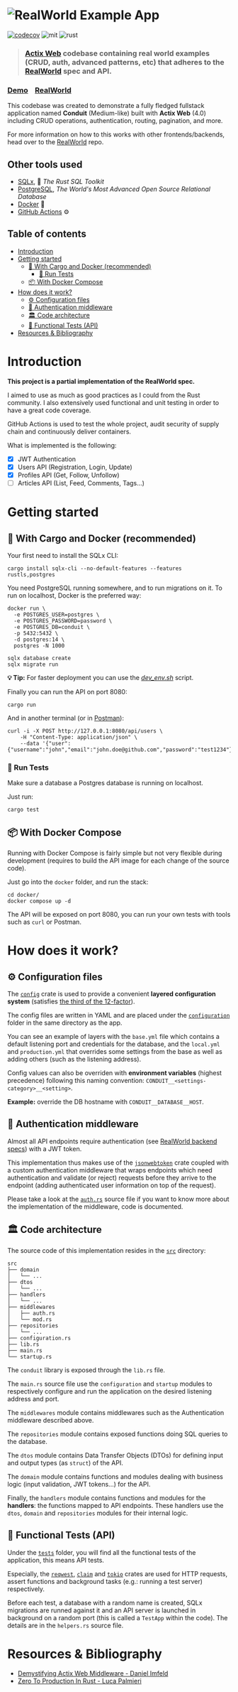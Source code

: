# ![RealWorld Example App](logo.png) <!-- omit in toc -->

[![codecov](https://codecov.io/gh/corrieriluca/realworld-actix-web/branch/main/graph/badge.svg?token=W3M8HKYJS8)](https://codecov.io/gh/corrieriluca/realworld-actix-web) ![mit](https://img.shields.io/badge/lisence-MIT-green) ![rust](https://img.shields.io/badge/Rust-dea584?logo=rust&logoColor=black)

> ### [Actix Web](https://actix.rs/) codebase containing real world examples (CRUD, auth, advanced patterns, etc) that adheres to the [RealWorld](https://github.com/gothinkster/realworld) spec and API.


### [Demo](https://demo.realworld.io/)&nbsp;&nbsp;&nbsp;&nbsp;[RealWorld](https://github.com/gothinkster/realworld) <!-- omit in toc -->

This codebase was created to demonstrate a fully fledged fullstack application named **Conduit** (Medium-like) built with **Actix Web** (4.0) including CRUD operations, authentication, routing, pagination, and more.

For more information on how to this works with other frontends/backends, head over to the [RealWorld](https://github.com/gothinkster/realworld) repo.

## Other tools used <!-- omit in toc -->

- [SQLx](https://github.com/launchbadge/sqlx), 🧰 *The Rust SQL Toolkit*
- [PostgreSQL](https://www.postgresql.org/), *The World's Most Advanced Open Source Relational Database*
- [Docker](https://www.docker.com/) 🐳
- [GitHub Actions](https://github.com/features/actions) ⚙️

## Table of contents <!-- omit in toc -->

- [Introduction](#introduction)
- [Getting started](#getting-started)
  - [🔨 With Cargo and Docker (recommended)](#-with-cargo-and-docker-recommended)
    - [🧪 Run Tests](#-run-tests)
  - [📦 With Docker Compose](#-with-docker-compose)
- [How does it work?](#how-does-it-work)
  - [⚙️ Configuration files](#️-configuration-files)
  - [🔑 Authentication middleware](#-authentication-middleware)
  - [🏛 Code architecture](#-code-architecture)
  - [🧪 Functional Tests (API)](#-functional-tests-api)
- [Resources & Bibliography](#resources--bibliography)

# Introduction

**This project is a partial implementation of the RealWorld spec.**

I aimed to use as much as good practices as I could from the Rust community. I also extensively used functional and unit testing in order to have a great code coverage.

GitHub Actions is used to test the whole project, audit security of supply chain and continuously deliver containers.

What is implemented is the following:
- [x] JWT Authentication
- [x] Users API (Registration, Login, Update)
- [x] Profiles API (Get, Follow, Unfollow)
- [ ] Articles API (List, Feed, Comments, Tags...)

# Getting started

## 🔨 With Cargo and Docker (recommended)

Your first need to install the SQLx CLI:
```
cargo install sqlx-cli --no-default-features --features rustls,postgres
```

You need PostgreSQL running somewhere, and to run migrations on it. To run on localhost, Docker is the preferred way:
```
docker run \
  -e POSTGRES_USER=postgres \
  -e POSTGRES_PASSWORD=password \
  -e POSTGRES_DB=conduit \
  -p 5432:5432 \
  -d postgres:14 \
  postgres -N 1000

sqlx database create
sqlx migrate run
```

**💡 Tip:** For faster deployment you can use the [*dev_env.sh*](./scripts/dev_env.sh) script.

Finally you can run the API on port 8080:
```
cargo run
```
And in another terminal (or in [Postman](https://www.postman.com/)):
```
curl -i -X POST http://127.0.0.1:8080/api/users \
    -H "Content-Type: application/json" \
    --data '{"user":{"username":"john","email":"john.doe@github.com","password":"test1234"}}'
```

### 🧪 Run Tests

Make sure a database a Postgres database is running on localhost.

Just run:
```
cargo test
```

## 📦 With Docker Compose

Running with Docker Compose is fairly simple but not very flexible during development (requires to build the API image for each change of the source code).

Just go into the `docker` folder, and run the stack:
```
cd docker/
docker compose up -d
```

The API will be exposed on port 8080, you can run your own tests with tools such as `curl` or Postman.

# How does it work?

## ⚙️ Configuration files

The [`config`](https://crates.io/crates/config) crate is used to provide a convenient **layered configuration system** (satisfies [the third of the 12-factor](https://12factor.net/config)).

The config files are written in YAML and are placed under the [`configuration`](./configuration/) folder in the same directory as the app.

You can see an example of layers with the `base.yml` file which contains a default listening port and credentials for the database, and the `local.yml` and `production.yml` that overrides some settings from the base as well as adding others (such as the listening address).

Config values can also be overriden with **environment variables** (highest precedence) following this naming convention: `CONDUIT__<settings-category>__<setting>`.

**Example:** override the DB hostname with `CONDUIT__DATABASE__HOST`.

## 🔑 Authentication middleware

Almost all API endpoints require authentication (see [RealWorld backend specs](https://realworld-docs.netlify.app/docs/specs/backend-specs/endpoints)) with a JWT token.

This implementation thus makes use of the [`jsonwebtoken`](https://crates.io/crates/jsonwebtoken) crate coupled with a custom authentication middleware that wraps endpoints which need authentication and validate (or reject) requests before they arrive to the endpoint (adding authenticated user information on top of the request).

Please take a look at the [`auth.rs`](./src/middlewares/auth.rs) source file if you want to know more about the implementation of the middleware, code is documented.

## 🏛 Code architecture

The source code of this implementation resides in the [`src`](./src/) directory:

```
src
├── domain
│   └── ...
├── dtos
│   └── ...
├── handlers
│   └── ...
├── middlewares
│   ├── auth.rs
│   └── mod.rs
├── repositories
│   └── ...
├── configuration.rs
├── lib.rs
├── main.rs
└── startup.rs
```

The `conduit` library is exposed through the `lib.rs` file.

The `main.rs` source file use the `configuration` and `startup` modules to respectively configure and run the application on the desired listening address and port.

The `middlewares` module contains middlewares such as the Authentication middleware described above.

The `repositories` module contains exposed functions doing SQL queries to the database.

The `dtos` module contains Data Transfer Objects (DTOs) for defining input and output types (as `struct`) of the API.

The `domain` module contains functions and modules dealing with business logic (input validation, JWT tokens...) for the API.

Finally, the `handlers` module contains functions and modules for the **handlers**: the functions mapped to API endpoints. These handlers use the `dtos`, `domain` and `repositories` modules for their internal logic.

## 🧪 Functional Tests (API)

Under the [`tests`](./tests/) folder, you will find all the functional tests of the application, this means API tests.

Especially, the [`reqwest`](https://crates.io/crates/reqwest), [`claim`](https://crates.io/crates/claim) and [`tokio`](https://tokio.rs/) crates are used for HTTP requests, assert functions and background tasks (e.g.: running a test server) respectively.

Before each test, a database with a random name is created, SQLx migrations are runned against it and an API server is launched in background on a random port (this is called a `TestApp` within the code). The details are in the `helpers.rs` source file.

# Resources & Bibliography

- [Demystifying Actix Web Middleware - Daniel Imfeld](https://imfeld.dev/writing/actix-web-middleware)
- [Zero To Production In Rust - Luca Palmieri](https://www.zero2prod.com/)
